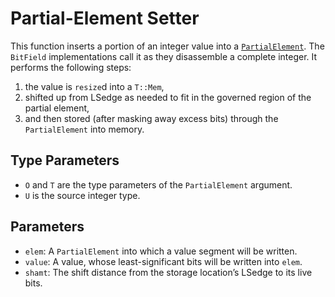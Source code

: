 # Partial-Element Setter

This function inserts a portion of an integer value into a [`PartialElement`].
The `BitField` implementations call it as they disassemble a complete integer.
It performs the following steps:

1. the value is `resize`d into a `T::Mem`,
1. shifted up from LSedge as needed to fit in the governed region of the partial
   element,
1. and then stored (after masking away excess bits) through the `PartialElement`
   into memory.

## Type Parameters

- `O` and `T` are the type parameters of the `PartialElement` argument.
- `U` is the source integer type.

## Parameters

- `elem`: A `PartialElement` into which a value segment will be written.
- `value`: A value, whose least-significant bits will be written into `elem`.
- `shamt`: The shift distance from the storage location’s LSedge to its live
  bits.

[`PartialElement`]: crate::domain::PartialElement
